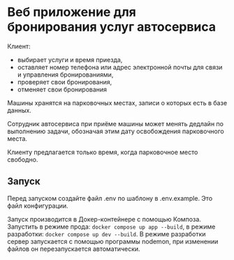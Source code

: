 # Веб приложение для бронирования услуг автосервиса

Клиент:
  - выбирает услуги и время приезда,
  - оставляет номер телефона или адрес электронной почты для связи и управления бронированиями,
  - проверяет свои бронирования,
  - отменяет свои бронирования

Машины хранятся на парковочных местах, записи о которых есть в базе данных.

Сотрудник автосервиса при приёме машины может менять дедлайн по выполнению задачи, обозначая этим дату освобождения парковочного места.

Клиенту предлагается только время, когда парковочное место свободно.

## Запуск
Перед запуском создайте файл .env по шаблону в .env.example. Это файл конфигурации.


Запуск производится в Докер-контейнере с помощью Композа. Запустить в режиме прода: `docker compose up app --build`, в режиме разработки: `docker compose up dev --build`. В режиме разработки сервер запускается с помощью программы nodemon, при изменении файлов он перезапускается автоматически.